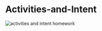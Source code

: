 # Activities-and-Intent

![activities and intent homework](https://user-images.githubusercontent.com/77341562/145585604-df05c244-4d2c-454a-acb7-576ef4c63bcf.gif)
